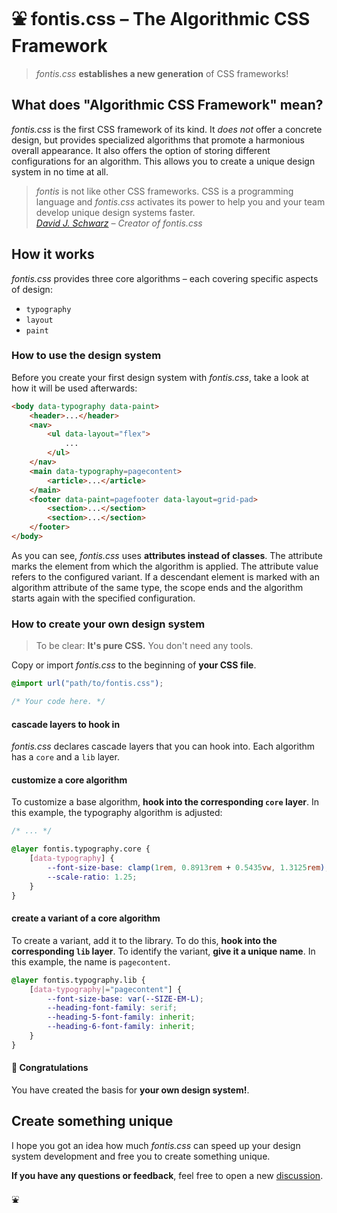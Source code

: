 # ⛲ fontis.css – The Algorithmic CSS Framework

> _fontis.css_ **establishes a new generation** of CSS frameworks!

## What does "Algorithmic CSS Framework" mean?

_fontis.css_ is the first CSS framework of its kind. It  _does not_ offer a concrete design, but provides specialized algorithms that promote a harmonious overall appearance. It also offers the option of storing different configurations for an algorithm. This allows you to create a unique design system in no time at all.

> _fontis_ is not like other CSS frameworks. CSS is a programming language and _fontis.css_ activates its power to help you and your team develop unique design systems faster.  
<cite>[David J. Schwarz](https://davidschwarz.eu/) – Creator of fontis.css</cite>

## How it works

_fontis.css_ provides three core algorithms – each covering specific aspects of design:

- `typography`
- `layout`
- `paint`

### How to use the design system

Before you create your first design system with _fontis.css_, take a look at how it will be used afterwards:

```html
<body data-typography data-paint>
    <header>...</header>
    <nav>
        <ul data-layout="flex">
            ...
        </ul>
    </nav>
    <main data-typography=pagecontent>
        <article>...</article>
    </main>
    <footer data-paint=pagefooter data-layout=grid-pad>
        <section>...</section>
        <section>...</section>
    </footer>
</body>
```

As you can see, _fontis.css_ uses **attributes instead of classes**. The attribute marks the element from which the algorithm is applied. The attribute value refers to the configured variant. If a descendant element is marked with an algorithm attribute of the same type, the scope ends and the algorithm starts again with the specified configuration.

### How to create your own design system

> To be clear: **It's pure CSS.** You don't need any tools.

Copy or import _fontis.css_ to the beginning of **your CSS file**.

```css
@import url("path/to/fontis.css");

/* Your code here. */
```

#### cascade layers to hook in

_fontis.css_ declares cascade layers that you can hook into. Each algorithm has a `core` and a `lib` layer.

#### customize a core algorithm

To customize a base algorithm, **hook into the corresponding `core` layer**. In this example, the typography algorithm is adjusted:

```css
/* ... */

@layer fontis.typography.core {
    [data-typography] {
        --font-size-base: clamp(1rem, 0.8913rem + 0.5435vw, 1.3125rem);
        --scale-ratio: 1.25;
    }
}
```

#### create a variant of a core algorithm

To create a variant, add it to the library. To do this, **hook into the corresponding `lib` layer**. To identify the variant, **give it a unique name**. In this example, the name is `pagecontent`.

```css
@layer fontis.typography.lib {
    [data-typography|="pagecontent"] {
        --font-size-base: var(--SIZE-EM-L);
        --heading-font-family: serif;
        --heading-5-font-family: inherit;
        --heading-6-font-family: inherit;
    }
}
```

#### 🎉 Congratulations

You have created the basis for **your own design system!**.

## Create something unique

I hope you got an idea how much _fontis.css_ can speed up your design system development and free you to create something unique.

**If you have any questions or feedback**, feel free to open a new [discussion](https://github.com/fontiscss/fontiscss/discussions).

⛲
